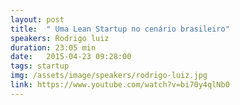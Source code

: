 ```yaml
---
layout: post
title:  " Uma Lean Startup no cenário brasileiro"
speakers: Rodrigo luiz
duration: 23:05 min
date:   2015-04-23 09:28:00
tags: startup
img: /assets/image/speakers/rodrigo-luiz.jpg
link: https://www.youtube.com/watch?v=bi70y4qlNb0
---
```

